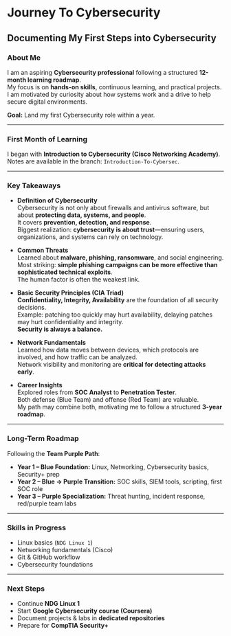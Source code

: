 # Journey To Cybersecurity
## Documenting My First Steps into Cybersecurity

### About Me
I am an aspiring **Cybersecurity professional** following a structured **12-month learning roadmap**.  
My focus is on **hands-on skills**, continuous learning, and practical projects.  
I am motivated by curiosity about how systems work and a drive to help secure digital environments.  

**Goal:** Land my first Cybersecurity role within a year.

---

### First Month of Learning
I began with **Introduction to Cybersecurity (Cisco Networking Academy)**.  
Notes are available in the branch: `Introduction-To-Cybersec`.

---

### Key Takeaways

- **Definition of Cybersecurity**  
  Cybersecurity is not only about firewalls and antivirus software, but about **protecting data, systems, and people**.  
  It covers **prevention, detection, and response**.  
  Biggest realization: **cybersecurity is about trust**—ensuring users, organizations, and systems can rely on technology.

- **Common Threats**  
  Learned about **malware, phishing, ransomware**, and social engineering.  
  Most striking: **simple phishing campaigns can be more effective than sophisticated technical exploits**.  
  The human factor is often the weakest link.

- **Basic Security Principles (CIA Triad)**  
  **Confidentiality, Integrity, Availability** are the foundation of all security decisions.  
  Example: patching too quickly may hurt availability, delaying patches may hurt confidentiality and integrity.  
  **Security is always a balance.**

- **Network Fundamentals**  
  Learned how data moves between devices, which protocols are involved, and how traffic can be analyzed.  
  Network visibility and monitoring are **critical for detecting attacks early**.

- **Career Insights**  
  Explored roles from **SOC Analyst** to **Penetration Tester**.  
  Both defense (Blue Team) and offense (Red Team) are valuable.  
  My path may combine both, motivating me to follow a structured **3-year roadmap**.

---

### Long-Term Roadmap  
Following the **Team Purple Path**:

- **Year 1 – Blue Foundation:** Linux, Networking, Cybersecurity basics, Security+ prep  
- **Year 2 – Blue → Purple Transition:** SOC skills, SIEM tools, scripting, first SOC role  
- **Year 3 – Purple Specialization:** Threat hunting, incident response, red/purple team labs

---

### Skills in Progress
- Linux basics (`NDG Linux 1`)  
- Networking fundamentals (Cisco)  
- Git & GitHub workflow  
- Cybersecurity foundations  

---

### Next Steps
- Continue **NDG Linux 1**  
- Start **Google Cybersecurity course (Coursera)**  
- Document projects & labs in **dedicated repositories**  
- Prepare for **CompTIA Security+**
